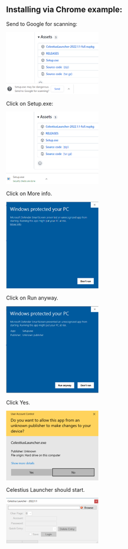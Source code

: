 ## Installing via Chrome example:

Send to Google for scanning:

<img src="../assets/download_send.PNG" width="250" >

Click on Setup.exe:

<img src="../assets/download_run.PNG" width="250" >

Click on More info.

<img src="../assets/run_more-info.PNG" width="250" >

Click on Run anyway.

<img src="../assets/run_run-anyway.PNG" width="250" >

Click Yes.

<img src="../assets/run_uac.PNG" width="250" >

Celestius Launcher should start.

<img src="../assets/launcher.PNG" width="250" >